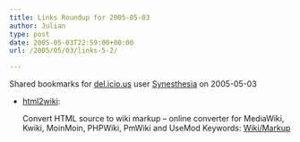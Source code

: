 ```yaml
---
title: Links Roundup for 2005-05-03
author: Julian
type: post
date: 2005-05-03T22:59:00+00:00
url: /2005/05/03/links-5-2/

---
```

Shared bookmarks for [del.icio.us][1] user  [Synesthesia][2] on 2005-05-03

  * [html2wiki][3]:
  
    Convert HTML source to wiki markup &#8211; online converter for MediaWiki, Kwiki, MoinMoin, PHPWiki, PmWiki and UseMod Keywords: [Wiki/Markup][4]

 [1]: http://del.icio.us/
 [2]: http://del.icio.us/synesthesia
 [3]: http://diberri.dyndns.org/html2wiki.html "http://diberri.dyndns.org/html2wiki.html"
 [4]: http://del.icio.us/synesthesia/Wiki/Markup